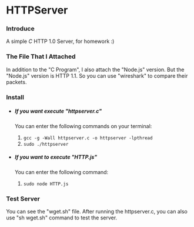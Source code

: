 # HTTPServer


### Introduce
  A simple *C* HTTP 1.0 Server, for homework :)


### The File That I Attached
  In addition to the "C Program", I also attach the "Node.js" version.
  But the "Node.js" version is HTTP 1.1.
  So you can use "wireshark" to compare their packets.


### Install
- ##### If you want execute "httpserver.c"
  You can enter the following commands on your terminal:
  1. `gcc -g -Wall httpserver.c -o httpserver -lpthread`
  1. `sudo ./httpserver`

- ##### If you want to execute "HTTP.js"
  You can enter the following command:
  1. `sudo node HTTP.js`


### Test Server
  You can see the "wget.sh" file.
  After running the httpserver.c, you can also use "sh wget.sh" command to test the server.
